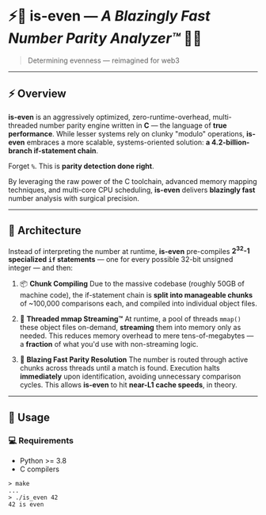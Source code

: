 # ⚡️🦀 is-even — *A Blazingly Fast Number Parity Analyzer™* 🚀✨

> Determining evenness — reimagined for web3

---

## ⚡️ Overview

**is-even** is an aggressively optimized, zero-runtime-overhead, multi-threaded number parity engine written in **C** — the language of **true performance**. While lesser systems rely on clunky "modulo" operations, **is-even** embraces a more scalable, systems-oriented solution: **a 4.2-billion-branch if-statement chain**.

Forget `%`. This is **parity detection done right**.

By leveraging the raw power of the C toolchain, advanced memory mapping techniques, and multi-core CPU scheduling, **is-even** delivers **blazingly fast** number analysis with surgical precision.

---

## 🧠 Architecture

Instead of interpreting the number at runtime, **is-even** pre-compiles **2<sup>32</sup>-1 specialized `if` statements** — one for every possible 32-bit unsigned integer — and then:

1. 📦 **Chunk Compiling**
   Due to the massive codebase (roughly 50GB of machine code), the if-statement chain is **split into manageable chunks** of ~100,000 comparisons each, and compiled into individual object files.

2. 🧵 **Threaded mmap Streaming™**
   At runtime, a pool of threads `mmap()` these object files on-demand, **streaming** them into memory only as needed. This reduces memory overhead to mere tens-of-megabytes — a **fraction** of what you'd use with non-streaming logic.

3. 🚀 **Blazing Fast Parity Resolution**
   The number is routed through active chunks across threads until a match is found. Execution halts **immediately** upon identification, avoiding unnecessary comparison cycles. This allows **is-even** to hit **near-L1 cache speeds**, in theory.

---

## 🗿 Usage

### 💻 Requirements

- Python >= 3.8
- C compilers

```
> make
...
> ./is_even 42
42 is even
```
